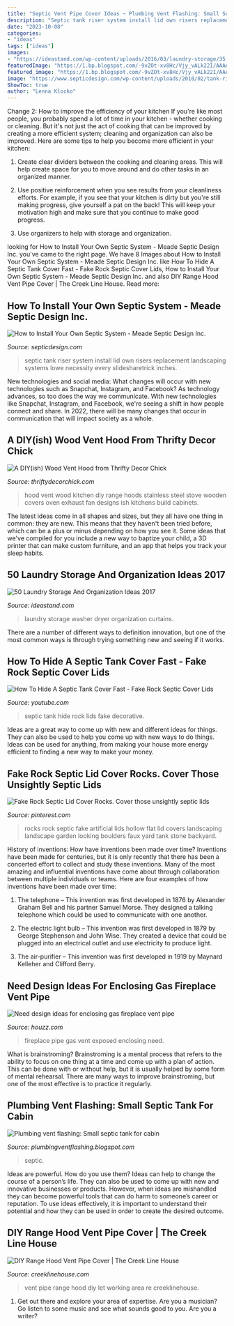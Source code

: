 ```yaml
---
title: "Septic Vent Pipe Cover Ideas ~ Plumbing Vent Flashing: Small Septic Tank For Cabin"
description: "Septic tank riser system install lid own risers replacement landscaping systems lowe necessity every slidesharetrick inches"
date: "2023-10-08"
categories:
- "ideas"
tags: ["ideas"]
images:
- "https://ideastand.com/wp-content/uploads/2016/03/laundry-storage/35-laundry-storage-and-organization-ideas.jpg"
featuredImage: "https://1.bp.blogspot.com/-9vZOt-xv8Hc/Vjy_vALk22I/AAAAAAAAzpc/TC5quN9FtXQ/s1600/IMG_4479.jpg"
featured_image: "https://1.bp.blogspot.com/-9vZOt-xv8Hc/Vjy_vALk22I/AAAAAAAAzpc/TC5quN9FtXQ/s1600/IMG_4479.jpg"
image: "https://www.septicdesign.com/wp-content/uploads/2010/02/tank-riser-300x250.jpg"
ShowToc: true
author: "Lenna Klocko"
---
```



Change 2: How to improve the efficiency of your kitchen
If you're like most people, you probably spend a lot of time in your kitchen - whether cooking or cleaning. But it's not just the act of cooking that can be improved by creating a more efficient system; cleaning and organization can also be improved. Here are some tips to help you become more efficient in your kitchen:
1. Create clear dividers between the cooking and cleaning areas. This will help create space for you to move around and do other tasks in an organized manner.

2. Use positive reinforcement when you see results from your cleanliness efforts. For example, if you see that your kitchen is dirty but you're still making progress, give yourself a pat on the back! This will keep your motivation high and make sure that you continue to make good progress.

3. Use organizers to help with storage and organization.

	

		
looking for How to Install Your Own Septic System - Meade Septic Design Inc. you've came to the right page. We have 8 Images about How to Install Your Own Septic System - Meade Septic Design Inc. like How To Hide A Septic Tank Cover Fast - Fake Rock Septic Cover Lids, How to Install Your Own Septic System - Meade Septic Design Inc. and also DIY Range Hood Vent Pipe Cover | The Creek Line House. Read more:
		
    
## How To Install Your Own Septic System - Meade Septic Design Inc.

<img loading=lazy src="https://www.septicdesign.com/wp-content/uploads/2010/02/tank-riser-300x250.jpg" onerror="this.onerror=null;this.src='https://tse3.mm.bing.net/th?id=OIP.gqmEl2ozxcaeQQHhFT5ttwAAAA&amp;pid=15.1';" alt="How to Install Your Own Septic System - Meade Septic Design Inc.">

_Source: septicdesign.com_

>septic tank riser system install lid own risers replacement landscaping systems lowe necessity every slidesharetrick inches. 

	

New technologies and social media: What changes will occur with new technologies such as Snapchat, Instagram, and Facebook?
As technology advances, so too does the way we communicate. With new technologies like Snapchat, Instagram, and Facebook, we're seeing a shift in how people connect and share. In 2022, there will be many changes that occur in communication that will impact society as a whole.

    
## A DIY(ish) Wood Vent Hood From Thrifty Decor Chick

<img loading=lazy src="https://1.bp.blogspot.com/-9vZOt-xv8Hc/Vjy_vALk22I/AAAAAAAAzpc/TC5quN9FtXQ/s1600/IMG_4479.jpg" onerror="this.onerror=null;this.src='https://tse1.mm.bing.net/th?id=OIP.bF12uoaKrv8VipwZRZ9sqwHaLH&amp;pid=15.1';" alt="A DIY(ish) Wood Vent Hood from Thrifty Decor Chick">

_Source: thriftydecorchick.com_

>hood vent wood kitchen diy range hoods stainless steel stove wooden covers oven exhaust fan designs ish kitchens build cabinets. 

	

The latest ideas come in all shapes and sizes, but they all have one thing in common: they are new. This means that they haven't been tried before, which can be a plus or minus depending on how you see it. Some ideas that we've compiled for you include a new way to baptize your child, a 3D printer that can make custom furniture, and an app that helps you track your sleep habits.

    
## 50 Laundry Storage And Organization Ideas 2017

<img loading=lazy src="https://ideastand.com/wp-content/uploads/2016/03/laundry-storage/35-laundry-storage-and-organization-ideas.jpg" onerror="this.onerror=null;this.src='https://tse4.mm.bing.net/th?id=OIP.tBB0udZankrL3UeGhSnn4gHaKX&amp;pid=15.1';" alt="50 Laundry Storage And Organization Ideas 2017">

_Source: ideastand.com_

>laundry storage washer dryer organization curtains. 

	

There are a number of different ways to definition innovation, but one of the most common ways is through trying something new and seeing if it works.

    
## How To Hide A Septic Tank Cover Fast - Fake Rock Septic Cover Lids

<img loading=lazy src="http://i.ytimg.com/vi/EzWO9zAEItM/maxresdefault.jpg" onerror="this.onerror=null;this.src='https://tse2.mm.bing.net/th?id=OIP.DIxx5Wbxbiaq1ssm0JXzngHaEK&amp;pid=15.1';" alt="How To Hide A Septic Tank Cover Fast - Fake Rock Septic Cover Lids">

_Source: youtube.com_

>septic tank hide rock lids fake decorative. 

	

Ideas are a great way to come up with new and different ideas for things. They can also be used to help you come up with new ways to do things. Ideas can be used for anything, from making your house more energy efficient to finding a new way to make your money.

    
## Fake Rock Septic Lid Cover Rocks. Cover Those Unsightly Septic Lids

<img loading=lazy src="https://i.pinimg.com/originals/59/3a/19/593a19e0b4a2da7c6127b1514b2fb7c1.jpg" onerror="this.onerror=null;this.src='https://tse4.mm.bing.net/th?id=OIP.VXm91BEzEngdsh1xKeJK0QHaF6&amp;pid=15.1';" alt="Fake Rock Septic Lid Cover Rocks. Cover those unsightly septic lids">

_Source: pinterest.com_

>rocks rock septic fake artificial lids hollow flat lid covers landscaping landscape garden looking boulders faux yard tank stone backyard. 

	

History of inventions: How have inventions been made over time?
Inventions have been made for centuries, but it is only recently that there has been a concerted effort to collect and study these inventions. Many of the most amazing and influential inventions have come about through collaboration between multiple individuals or teams. Here are four examples of how inventions have been made over time:

1) The telephone – This invention was first developed in 1876 by Alexander Graham Bell and his partner Samuel Morse. They designed a talking telephone which could be used to communicate with one another.

2) The electric light bulb – This invention was first developed in 1879 by George Stephenson and John Wise. They created a device that could be plugged into an electrical outlet and use electricity to produce light.

3) The air-purifier – This invention was first developed in 1919 by Maynard Kelleher and Clifford Berry.

    
## Need Design Ideas For Enclosing Gas Fireplace Vent Pipe

<img loading=lazy src="https://st.hzcdn.com/simgs/4ba23dfa02c0a0b9_8-5773/home-design.jpg" onerror="this.onerror=null;this.src='https://tse2.mm.bing.net/th?id=OIP.l_tqiV0OQcOYgqVoFRfLTwHaJ3&amp;pid=15.1';" alt="Need design ideas for enclosing gas fireplace vent pipe">

_Source: houzz.com_

>fireplace pipe gas vent exposed enclosing need. 

	

What is brainstroming? Brainstroming is a mental process that refers to the ability to focus on one thing at a time and come up with a plan of action. This can be done with or without help, but it is usually helped by some form of mental rehearsal. There are many ways to improve brainstroming, but one of the most effective is to practice it regularly.

    
## Plumbing Vent Flashing: Small Septic Tank For Cabin

<img loading=lazy src="https://lh5.googleusercontent.com/proxy/n8Z6TtbxmnKm4KBskEv6LwXtWWED7YM529bNnBLk17rk7w-usgY3DYmqd5_YmXrQPm9MNJDAi_n1BGGhGPMumlNGqbFGPIPywuwWmqGrpz_5VdbuMUX5BHVMr2p-AFvwAvOApFZy3sdbim1wHppo=w1200-h630-p-k-no-nu" onerror="this.onerror=null;this.src='https://tse4.mm.bing.net/th?id=OIP.Q5zqm1gOqYfM4JuUs2GbbwAAAA&amp;pid=15.1';" alt="Plumbing vent flashing: Small septic tank for cabin">

_Source: plumbingventflashing.blogspot.com_

>septic. 

	

Ideas are powerful. How do you use them?
Ideas can help to change the course of a person’s life. They can also be used to come up with new and innovative businesses or products. However, when ideas are mishandled they can become powerful tools that can do harm to someone’s career or reputation. To use ideas effectively, it is important to understand their potential and how they can be used in order to create the desired outcome.

    
## DIY Range Hood Vent Pipe Cover | The Creek Line House

<img loading=lazy src="http://creeklinehouse.com/wp-content/uploads/2016/05/range_hood3.jpg" onerror="this.onerror=null;this.src='https://tse2.mm.bing.net/th?id=OIP.46k9qrvTlFmMHBrfVEE_igHaLH&amp;pid=15.1';" alt="DIY Range Hood Vent Pipe Cover | The Creek Line House">

_Source: creeklinehouse.com_

>vent pipe range hood diy let working area re creeklinehouse. 

	

1. Get out there and explore your area of expertise. Are you a musician? Go listen to some music and see what sounds good to you. Are you a writer?


